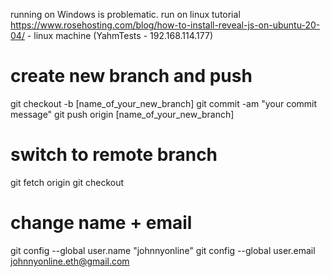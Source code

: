 running on Windows is problematic. run on linux tutorial https://www.rosehosting.com/blog/how-to-install-reveal-js-on-ubuntu-20-04/  -  linux machine (YahmTests - 192.168.114.177)


# create new branch and push
git checkout -b [name_of_your_new_branch]
git commit -am "your commit message"
git push origin [name_of_your_new_branch]

# switch to remote branch
git fetch origin <branchName>
git checkout <branchName>

# change name + email
git config --global user.name "johnnyonline"
git config --global user.email johnnyonline.eth@gmail.com